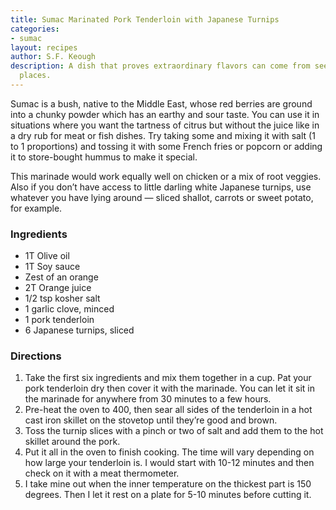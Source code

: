 ```yaml
---
title: Sumac Marinated Pork Tenderloin with Japanese Turnips
categories:
- sumac
layout: recipes
author: S.F. Keough
description: A dish that proves extraordinary flavors can come from seemingly ordinary
  places.
---
```


Sumac is a bush, native to the Middle East, whose red berries are ground into a chunky powder which has an earthy and sour taste. You can use it in situations where you want the tartness of citrus but without the juice like in a dry rub for meat or fish dishes. Try taking some and mixing it with salt (1 to 1 proportions) and tossing it with some French fries or popcorn or adding it to store-bought hummus to make it special.

This marinade would work equally well on chicken or a mix of root veggies. Also if you don’t have access to little darling white Japanese turnips, use whatever you have lying around — sliced shallot, carrots or sweet potato, for example.


### Ingredients
- 1T Olive oil
- 1T Soy sauce
- Zest of an orange
- 2T Orange juice
- 1/2 tsp kosher salt
- 1 garlic clove, minced
- 1 pork tenderloin
- 6 Japanese turnips, sliced 

### Directions
1. Take the first six ingredients and mix them together in a cup. Pat your pork tenderloin dry then cover it with the marinade. You can let it sit in the marinade for anywhere from 30 minutes to a few hours. 
2. Pre-heat the oven to 400, then sear all sides of the tenderloin in a hot cast iron skillet on the stovetop until they’re good and brown.
3. Toss the turnip slices with a pinch or two of salt and add them to the hot skillet around the pork.
4. Put it all in the oven to finish cooking. The time will vary depending on how large your tenderloin is. I would start with 10-12 minutes and then check on it with a meat thermometer.
5. I take mine out when the inner temperature on the thickest part is 150 degrees. Then I let it rest on a plate for 5-10 minutes before cutting it. 

